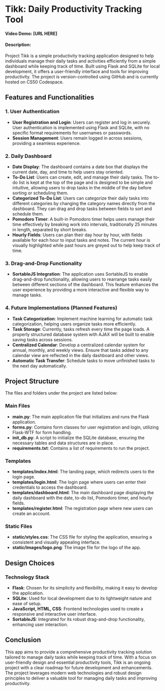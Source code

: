 # Tikk: Daily Productivity Tracking Tool

#### Video Demo: [URL HERE]
#### Description:

Project Tikk is a simple productivity tracking application designed to help individuals manage their daily tasks and activities efficiently from a simple dashboard while keeping track of time. Built using Flask and SQLite for local development, it offers a user-friendly interface and tools for improving productivity. The project is version-controlled using GitHub and is currently hosted on CS50 Codespace.

## Features and Functionalities

### 1. User Authentication
- **User Registration and Login**: Users can register and log in securely. User authentication is implemented using Flask and SQLite, with no specific format requirements for usernames or passwords.
- **Session Management**: Users remain logged in across sessions, providing a seamless experience.

### 2. Daily Dashboard
- **Date Display**: The dashboard contains a date box that displays the current date, day, and time to help users stay oriented.
- **To-Do List**: Users can create, edit, and manage their daily tasks. The to-do list is kept at the top of the page and is designed to be simple and intuitive, allowing users to drop tasks in the middle of the day before sorting or scheduling them.
- **Categorized To-Do List**: Users can categorize their daily tasks into different categories by changing the category names directly from the dashboard. They can drag and drop tasks between fields to sort and schedule them.
- **Pomodoro Timer**: A built-in Pomodoro timer helps users manage their time effectively by breaking work into intervals, traditionally 25 minutes in length, separated by short breaks.
- **Hourly Fields**: Users can plan their day hour by hour, with fields available for each hour to input tasks and notes. The current hour is visually highlighted while past hours are greyed out to help keep track of time.

### 3. Drag-and-Drop Functionality
- **SortableJS Integration**: The application uses SortableJS to enable drag-and-drop functionality, allowing users to rearrange tasks easily between different sections of the dashboard. This feature enhances the user experience by providing a more interactive and flexible way to manage tasks.

### 4. Future Implementations (Planned Features)
- **Task Categorization**: Implement machine learning for automatic task categorization, helping users organize tasks more efficiently.
- **Task Storage**: Currently, tasks refresh every time the page loads. A properly structured database system with AJAX will be built to enable saving tasks across sessions.
- **Centralized Calendar**: Develop a centralized calendar system for annual, monthly, and weekly views. Ensure that tasks added to any calendar view are reflected in the daily dashboard and other views.
- **Automatic Task Transfer**: Schedule tasks to move unfinished tasks to the next day automatically.

## Project Structure

The files and folders under the project are listed below:

### Main Files
- **main.py**: The main application file that initializes and runs the Flask application.
- **forms.py**: Contains form classes for user registration and login, utilizing Flask-WTF for form handling.
- **init_db.py**: A script to initialize the SQLite database, ensuring the necessary tables and data structures are in place.
- **requirements.txt**: Contains a list of requirements to run the project.

### Templates
- **templates/index.html**: The landing page, which redirects users to the login page.
- **templates/login.html**: The login page where users can enter their credentials to access the dashboard.
- **templates/dashboard.html**: The main dashboard page displaying the daily dashboard with the date, to-do list, Pomodoro timer, and hourly fields.
- **templates/register.html**: The registration page where new users can create an account.

### Static Files
- **static/styles.css**: The CSS file for styling the application, ensuring a consistent and visually appealing interface.
- **static/images/logo.png**: The image file for the logo of the app.

## Design Choices

### Technology Stack
- **Flask**: Chosen for its simplicity and flexibility, making it easy to develop the application.
- **SQLite**: Used for local development due to its lightweight nature and ease of setup.
- **JavaScript, HTML, CSS**: Frontend technologies used to create a responsive and interactive user interface.
- **SortableJS**: Integrated for its robust drag-and-drop functionality, enhancing user interaction.

## Conclusion

This app aims to provide a comprehensive productivity tracking solution tailored to manage daily tasks while keeping track of time. With a focus on user-friendly design and essential productivity tools, Tikk is an ongoing project with a clear roadmap for future development and enhancements. The project leverages modern web technologies and robust design principles to deliver a valuable tool for managing daily tasks and improving productivity.
